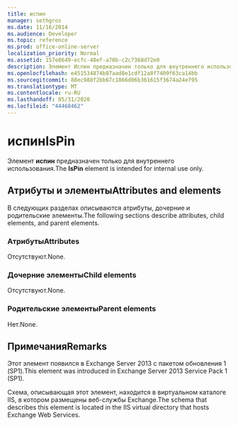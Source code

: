```yaml
---
title: испин
manager: sethgros
ms.date: 11/16/2014
ms.audience: Developer
ms.topic: reference
ms.prod: office-online-server
localization_priority: Normal
ms.assetid: 157e8649-ecfc-48ef-a70b-c2c7368d72e0
description: Элемент Испин предназначен только для внутреннего использования.
ms.openlocfilehash: e451534874b87aad8e1cdf12a8f7409f63ca14bb
ms.sourcegitcommit: 88ec988f2bb67c1866d06b361615f3674a24e795
ms.translationtype: MT
ms.contentlocale: ru-RU
ms.lasthandoff: 05/31/2020
ms.locfileid: "44468462"
---
```

# <a name="ispin"></a><span data-ttu-id="57523-103">испин</span><span class="sxs-lookup"><span data-stu-id="57523-103">IsPin</span></span>

<span data-ttu-id="57523-104">Элемент **испин** предназначен только для внутреннего использования.</span><span class="sxs-lookup"><span data-stu-id="57523-104">The **IsPin** element is intended for internal use only.</span></span> 

## <a name="attributes-and-elements"></a><span data-ttu-id="57523-105">Атрибуты и элементы</span><span class="sxs-lookup"><span data-stu-id="57523-105">Attributes and elements</span></span>

<span data-ttu-id="57523-106">В следующих разделах описываются атрибуты, дочерние и родительские элементы.</span><span class="sxs-lookup"><span data-stu-id="57523-106">The following sections describe attributes, child elements, and parent elements.</span></span>
  
### <a name="attributes"></a><span data-ttu-id="57523-107">Атрибуты</span><span class="sxs-lookup"><span data-stu-id="57523-107">Attributes</span></span>

<span data-ttu-id="57523-108">Отсутствуют.</span><span class="sxs-lookup"><span data-stu-id="57523-108">None.</span></span>
  
### <a name="child-elements"></a><span data-ttu-id="57523-109">Дочерние элементы</span><span class="sxs-lookup"><span data-stu-id="57523-109">Child elements</span></span>

<span data-ttu-id="57523-110">Отсутствуют.</span><span class="sxs-lookup"><span data-stu-id="57523-110">None.</span></span>
  
### <a name="parent-elements"></a><span data-ttu-id="57523-111">Родительские элементы</span><span class="sxs-lookup"><span data-stu-id="57523-111">Parent elements</span></span>

<span data-ttu-id="57523-112">Нет.</span><span class="sxs-lookup"><span data-stu-id="57523-112">None.</span></span>
  
## <a name="remarks"></a><span data-ttu-id="57523-113">Примечания</span><span class="sxs-lookup"><span data-stu-id="57523-113">Remarks</span></span>

<span data-ttu-id="57523-114">Этот элемент появился в Exchange Server 2013 с пакетом обновления 1 (SP1).</span><span class="sxs-lookup"><span data-stu-id="57523-114">This element was introduced in Exchange Server 2013 Service Pack 1 (SP1).</span></span>
  
<span data-ttu-id="57523-115">Схема, описывающая этот элемент, находится в виртуальном каталоге IIS, в котором размещены веб-службы Exchange.</span><span class="sxs-lookup"><span data-stu-id="57523-115">The schema that describes this element is located in the IIS virtual directory that hosts Exchange Web Services.</span></span>
  

